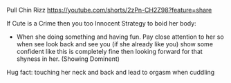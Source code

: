 Pull Chin Rizz
	https://youtube.com/shorts/2zPn-CH2Z98?feature=share

If Cute is a Crime then you too Innocent
Strategy to boid her body: 
+ When she doing something and having fun. Pay close attention to her so when see look back and see you (if she already like you) show some confident like this is completely fine then looking forward for that shyness in her. (Showing Dominent)


Hug fact:
	touching her neck and back and lead to orgasm when cuddling